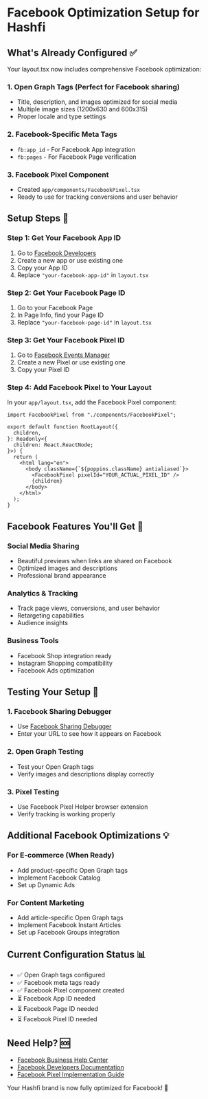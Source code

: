 # Facebook Optimization Setup for Hashfi

## What's Already Configured ✅

Your layout.tsx now includes comprehensive Facebook optimization:

### 1. **Open Graph Tags** (Perfect for Facebook sharing)

- Title, description, and images optimized for social media
- Multiple image sizes (1200x630 and 600x315)
- Proper locale and type settings

### 2. **Facebook-Specific Meta Tags**

- `fb:app_id` - For Facebook App integration
- `fb:pages` - For Facebook Page verification

### 3. **Facebook Pixel Component**

- Created `app/components/FacebookPixel.tsx`
- Ready to use for tracking conversions and user behavior

## Setup Steps 🔧

### Step 1: Get Your Facebook App ID

1. Go to [Facebook Developers](https://developers.facebook.com/)
2. Create a new app or use existing one
3. Copy your App ID
4. Replace `"your-facebook-app-id"` in `layout.tsx`

### Step 2: Get Your Facebook Page ID

1. Go to your Facebook Page
2. In Page Info, find your Page ID
3. Replace `"your-facebook-page-id"` in `layout.tsx`

### Step 3: Get Your Facebook Pixel ID

1. Go to [Facebook Events Manager](https://business.facebook.com/events_manager2/)
2. Create a new Pixel or use existing one
3. Copy your Pixel ID

### Step 4: Add Facebook Pixel to Your Layout

In your `app/layout.tsx`, add the Facebook Pixel component:

```tsx
import FacebookPixel from "./components/FacebookPixel";

export default function RootLayout({
  children,
}: Readonly<{
  children: React.ReactNode;
}>) {
  return (
    <html lang="en">
      <body className={`${poppins.className} antialiased`}>
        <FacebookPixel pixelId="YOUR_ACTUAL_PIXEL_ID" />
        {children}
      </body>
    </html>
  );
}
```

## Facebook Features You'll Get 🚀

### **Social Media Sharing**

- Beautiful previews when links are shared on Facebook
- Optimized images and descriptions
- Professional brand appearance

### **Analytics & Tracking**

- Track page views, conversions, and user behavior
- Retargeting capabilities
- Audience insights

### **Business Tools**

- Facebook Shop integration ready
- Instagram Shopping compatibility
- Facebook Ads optimization

## Testing Your Setup 🧪

### 1. **Facebook Sharing Debugger**

- Use [Facebook Sharing Debugger](https://developers.facebook.com/tools/debug/)
- Enter your URL to see how it appears on Facebook

### 2. **Open Graph Testing**

- Test your Open Graph tags
- Verify images and descriptions display correctly

### 3. **Pixel Testing**

- Use Facebook Pixel Helper browser extension
- Verify tracking is working properly

## Additional Facebook Optimizations 💡

### **For E-commerce (When Ready)**

- Add product-specific Open Graph tags
- Implement Facebook Catalog
- Set up Dynamic Ads

### **For Content Marketing**

- Add article-specific Open Graph tags
- Implement Facebook Instant Articles
- Set up Facebook Groups integration

## Current Configuration Status 📊

- ✅ Open Graph tags configured
- ✅ Facebook meta tags ready
- ✅ Facebook Pixel component created
- ⏳ Facebook App ID needed
- ⏳ Facebook Page ID needed
- ⏳ Facebook Pixel ID needed

## Need Help? 🆘

- [Facebook Business Help Center](https://www.facebook.com/business/help)
- [Facebook Developers Documentation](https://developers.facebook.com/docs/)
- [Facebook Pixel Implementation Guide](https://developers.facebook.com/docs/facebook-pixel/implementation/)

Your Hashfi brand is now fully optimized for Facebook! 🎉
